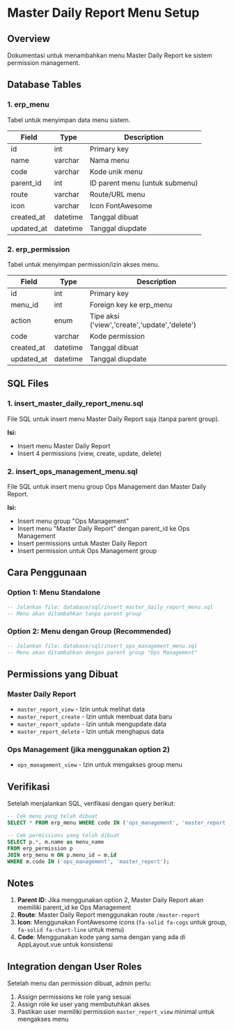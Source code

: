 # Master Daily Report Menu Setup

## Overview
Dokumentasi untuk menambahkan menu Master Daily Report ke sistem permission management.

## Database Tables

### 1. erp_menu
Tabel untuk menyimpan data menu sistem.

| Field | Type | Description |
|-------|------|-------------|
| id | int | Primary key |
| name | varchar | Nama menu |
| code | varchar | Kode unik menu |
| parent_id | int | ID parent menu (untuk submenu) |
| route | varchar | Route/URL menu |
| icon | varchar | Icon FontAwesome |
| created_at | datetime | Tanggal dibuat |
| updated_at | datetime | Tanggal diupdate |

### 2. erp_permission
Tabel untuk menyimpan permission/izin akses menu.

| Field | Type | Description |
|-------|------|-------------|
| id | int | Primary key |
| menu_id | int | Foreign key ke erp_menu |
| action | enum | Tipe aksi ('view','create','update','delete') |
| code | varchar | Kode permission |
| created_at | datetime | Tanggal dibuat |
| updated_at | datetime | Tanggal diupdate |

## SQL Files

### 1. insert_master_daily_report_menu.sql
File SQL untuk insert menu Master Daily Report saja (tanpa parent group).

**Isi:**
- Insert menu Master Daily Report
- Insert 4 permissions (view, create, update, delete)

### 2. insert_ops_management_menu.sql
File SQL untuk insert menu group Ops Management dan Master Daily Report.

**Isi:**
- Insert menu group "Ops Management"
- Insert menu "Master Daily Report" dengan parent_id ke Ops Management
- Insert permissions untuk Master Daily Report
- Insert permission untuk Ops Management group

## Cara Penggunaan

### Option 1: Menu Standalone
```sql
-- Jalankan file: database/sql/insert_master_daily_report_menu.sql
-- Menu akan ditambahkan tanpa parent group
```

### Option 2: Menu dengan Group (Recommended)
```sql
-- Jalankan file: database/sql/insert_ops_management_menu.sql
-- Menu akan ditambahkan dengan parent group "Ops Management"
```

## Permissions yang Dibuat

### Master Daily Report
- `master_report_view` - Izin untuk melihat data
- `master_report_create` - Izin untuk membuat data baru
- `master_report_update` - Izin untuk mengupdate data
- `master_report_delete` - Izin untuk menghapus data

### Ops Management (jika menggunakan option 2)
- `ops_management_view` - Izin untuk mengakses group menu

## Verifikasi

Setelah menjalankan SQL, verifikasi dengan query berikut:

```sql
-- Cek menu yang telah dibuat
SELECT * FROM erp_menu WHERE code IN ('ops_management', 'master_report');

-- Cek permissions yang telah dibuat
SELECT p.*, m.name as menu_name 
FROM erp_permission p 
JOIN erp_menu m ON p.menu_id = m.id 
WHERE m.code IN ('ops_management', 'master_report');
```

## Notes

1. **Parent ID**: Jika menggunakan option 2, Master Daily Report akan memiliki parent_id ke Ops Management
2. **Route**: Master Daily Report menggunakan route `/master-report`
3. **Icon**: Menggunakan FontAwesome icons (`fa-solid fa-cogs` untuk group, `fa-solid fa-chart-line` untuk menu)
4. **Code**: Menggunakan kode yang sama dengan yang ada di AppLayout.vue untuk konsistensi

## Integration dengan User Roles

Setelah menu dan permission dibuat, admin perlu:
1. Assign permissions ke role yang sesuai
2. Assign role ke user yang membutuhkan akses
3. Pastikan user memiliki permission `master_report_view` minimal untuk mengakses menu
